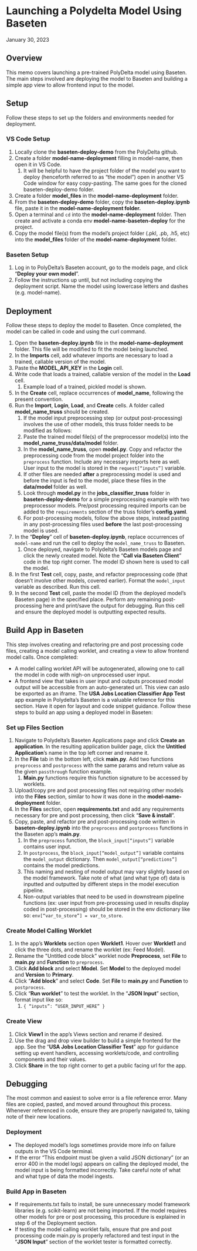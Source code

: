 # Launching a Polydelta Model Using Baseten
January 30, 2023

## Overview
This memo covers launching a pre-trained PolyDelta model using Baseten. The main steps involved are deploying the model to Baseten and building a simple app view to allow frontend input to the model.

## Setup
Follow these steps to set up the folders and environments needed for deployment. 

### VS Code Setup
1. Locally clone the **baseten-deploy-demo** from the PolyDelta github.
2. Create a folder **model-name-deployment** filling in model-name, then open it in VS Code.
    1. It will be helpful to have the project folder of the model you want to deploy (henceforth referred to as “the model”) open in another VS Code window for easy copy-pasting. The same goes for the cloned baseten-deploy-demo folder.
3. Create a folder **model_files** in the **model-name-deployment** folder.
4. From the **baseten-deploy-demo** folder, copy the **baseten-deploy.ipynb** file,  paste it in the **model-name-deployment folder.**
5. Open a terminal and `cd` into the **model-name-deployment** folder. Then create and activate a conda env **model-name-baseten-deploy** for the project.
6. Copy the model file(s) from the model’s project folder  (.pkl, .pb, .h5, etc) into the **model_files** folder of the **model-name-deployment** folder.

### Baseten Setup
1. Log in to PolyDelta’s Baseten account, go to the models page, and click “**Deploy your own model**”.
2. Follow the instructions up until, but not including copying the deployment script. Name the model using lowercase letters and dashes (e.g. model-name).

## Deployment
Follow these steps to deploy the model to Baseten. Once completed, the model can be called in code and using the curl command.

1. Open the **baseten-deploy.ipynb** file in the **model-name-deployment** folder. This file will be modified to fit the model being launched.
2. In the **Imports** cell, add whatever imports are necessary to load a trained, callable version of the model.
3. Paste the **MODEL_API_KEY** in the **Login** cell.
4. Write code that loads a trained, callable version of the model in the **Load** cell. 
    1. Example load of a trained, pickled model is shown.
5. In the **Create** cell, replace occurrences of **model_name**,  following the present convention.
6. Run the **Import**, **Login**, **Load**, and **Create** cells. A folder called **model_name_truss** should be created.
    1. If the model input preprocessing step (or output post-processing) involves the use of other models, this truss folder needs to be modified as follows: 
    2. Paste the trained model file(s) of the preprocessor model(s) into the **model_name_truss/data/model** folder.
    3. In the **model_name_truss**, open **model.py**. Copy and refactor the preprocessing code from the model project folder into the `preprocess` function. Include any necessary imports here as well. User input to the model is stored in the `request[“inputs”]` variable.
    4. If other files are needed **after** a preprocessing model is used and before the input is fed to the model, place these files in the **data/model** folder as well.
    5. Look through **model.py** in the **jobs_classifier_truss** folder in **baseten-deploy-demo** for a simple preprocessing example with two preprocessor models. Pre/post processing required imports can be added to the `requirements` section of the truss folder’s **config.yaml**.
    6. For post-processing models, follow the above steps, instead pasting in any post-processing files used **before** the last post-processing model is used.
7. In the “**Deploy**” cell of **baseten-deploy.ipynb**, replace occurrences of `model-name` and run the cell to deploy the `model_name_truss` to Baseten.
    1. Once deployed, navigate to Polydelta’s Baseten models page and click the newly created model. Note the “**Call via Baseten Client**” code in the top right corner. The model ID shown here is used to call the model.
8. In the first **Test** cell, copy, paste, and refactor preprocessing code (that doesn’t involve other models, covered earlier). Format the `model_input` variable as described. Run this cell.
9. In the second **Test** cell, paste the model ID (from the deployed model’s Baseten page) in the specified place. Perform any remaining post-processing here and print/save the output for debugging. Run this cell and ensure the deployed model is outputting expected results.

## Build App in Baseten
This step involves creating and refactoring pre and post processing code files, creating a model calling worklet, and creating a view to allow frontend model calls. Once completed: 
- A model calling worklet API will be autogenerated, allowing one to call the model in code with nigh-on unprocessed user input.
- A frontend view that takes in user input and outputs processed model output will be accessible from an auto-generated url. This view can aslo be exported as an iframe.
The **USA Jobs Location Classifier App Test** app example in Polydelta’s Baseten is a valuable reference for this section. Have it open for layout and code snippet guidance. Follow these steps to build an app using a deployed model in Baseten:

### Set up Files Section
1. Navigate to Polydelta’s Baseten Applications page and click **Create an application**. In the resulting application builder page, click the **Untitled Application**’s name in the top left corner and rename it.
2. In the **File** tab in the bottom left, click **main.py**. Add two functions `preprocess` and `postprocess` with the same params and return value as the given `passthrough` function example.
    1. **Main.py** functions require this function signature to be accessed by worklets.
3. Upload/copy pre and post processing files not requiring other models into the **Files** section, similar to how it was done in the **model-name-deployment** folder.
4. In the **Files** section, open **requirements.txt** and add any requirements necessary for pre and post processing, then click “**Save & install**”.
5. Copy, paste, and refactor pre and post-processing code written in **baseten-deploy.ipynb** into the `preprocess` and `postprocess` functions in the Baseten app’s **main.py**. 
    1. In the `preprocess` function, the `block_input[“inputs”]` variable contains user input. 
    2. In `postprocess`, the `block_input[“model_output”]` variable contains the `model_output` dictionary. Then `model_output[“predictions”]` contains the model predictions.
    3. This naming and nesting of model output may vary slightly based on the model framework. Take note of what (and what type of) data is inputted and outputted by different steps in the model execution pipeline.
    4. Non-output variables that need to be used in downstream pipeline functions (ex: user input from pre-processing used in results display coded in post-processing) should be stored in the env dictionary like so: `env[“var_to_store”] = var_to_store`.

### Create Model Calling Worklet
1. In the app’s **Worklets** section open **Worklet1**. Hover over **Worklet1** and click the three dots, and rename the worklet (ex: Feed Model).
2. Rename the "Untitled code block" worklet node **Preprocess**, set **File** to **main.py** and **Function** to `preprocess`. 
3. Click **Add block** and select **Model**. Set **Model** to the deployed model and **Version** to **Primary**.
4. Click “**Add block**” and select **Code**. Set **File** to **main.py** and **Function** to `postprocess`.
5. Click “**Run worklet**” to test the worklet. In the “**JSON Input**” section, format input like so:
    1. `{ “inputs”: “USER_INPUT_HERE” }`

### Create View
1. Click **View1** in the app’s Views section and rename if desired.
2. Use the drag and drop view builder to build a simple frontend for the app. See the “**USA Jobs Location Classifier Test**”  app for guidance setting up event handlers, accessing worklets/code, and controlling components and their values.
3. Click **Share** in the top right corner to get a public facing url for the app.

## Debugging
The most common and easiest to solve error is a file reference error. Many files are copied, pasted, and moved around throughout this process. Whenever referenced in code, ensure they are properly navigated to, taking note of their new locations.

### Deployment
- The deployed model’s logs sometimes provide more info on failure outputs in the VS Code terminal.
- If the error “This endpoint must be given a valid JSON dictionary” (or an error 400 in the model logs)  appears on calling the deployed model, the model input is being formatted incorrectly. Take careful note of what and what type of data the model ingests.

### Build App in Baseten
- If requirements.txt fails to install, be sure unnecessary model framework libraries (e.g. scikit-learn) are not being imported. If the model requires other models for pre or post processing, this procedure is explained in step 6 of the Deployment section.
- If testing the model calling worklet fails, ensure that pre and post processing code main.py is properly refactored and test input in the “**JSON Input**” section of the worklet tester is formatted correctly.

